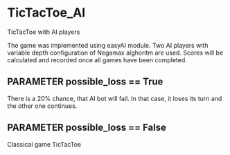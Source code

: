 # TicTacToe_AI
TicTacToe with AI players

<p>The game was implemented using easyAI module. Two AI players with variable depth configuration of Negamax alghoritm are used.
Scores will be calculated and recorded once all games have been completed.</p>
<h2>PARAMETER possible_loss == True</h2>
<p>There is a 20% chance, that AI bot will fail. In that case, it loses its turn and 
the other one continues.</p>
<h2>PARAMETER possible_loss == False</h2>
<p>Classical game TicTacToe</p>